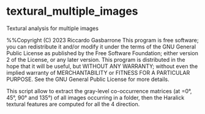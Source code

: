 # textural_multiple_images
Textural analysis for multiple images

%%Copyright (C) 2023  Riccardo Gasbarrone
This program is free software; you can redistribute it and/or modify it under the terms of the GNU General Public License as published by the Free Software Foundation; either version 2 of the License, or  any later version.
This program is distributed in the hope that it will be useful, but WITHOUT ANY WARRANTY; without even the implied warranty of MERCHANTABILITY or FITNESS FOR A PARTICULAR PURPOSE.  See the GNU General Public License for more details.

This script allow to extract the gray-level co-occurrence matrices (at =0°, 45°, 90° and 135°) of all images occurring in a folder, then the Haralick textural features are computed for all the 4 direction. 
